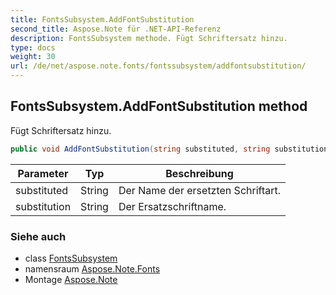 ```yaml
---
title: FontsSubsystem.AddFontSubstitution
second_title: Aspose.Note für .NET-API-Referenz
description: FontsSubsystem methode. Fügt Schriftersatz hinzu.
type: docs
weight: 30
url: /de/net/aspose.note.fonts/fontssubsystem/addfontsubstitution/
---
```

## FontsSubsystem.AddFontSubstitution method

Fügt Schriftersatz hinzu.

```csharp
public void AddFontSubstitution(string substituted, string substitution)
```

| Parameter | Typ | Beschreibung |
| --- | --- | --- |
| substituted | String | Der Name der ersetzten Schriftart. |
| substitution | String | Der Ersatzschriftname. |

### Siehe auch

* class [FontsSubsystem](../)
* namensraum [Aspose.Note.Fonts](../../fontssubsystem/)
* Montage [Aspose.Note](../../../)


